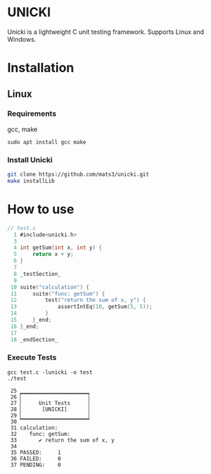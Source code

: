 # UNICKI
Unicki is a lightweight C unit testing framework.
Supports Linux and Windows.

# Installation

## Linux
### Requirements
gcc, make
```
sudo apt install gcc make
```
### Install Unicki
```bash
git clone https://github.com/mats3/unicki.git
make installLib
```
# How to use
```C
// test.c
  1 #include<unicki.h>
  3 
  4 int getSum(int x, int y) {
  5     return x + y;
  6 }
  7 
  8 _testSection_
  9 
 10 suite("calculation") {
 11     suite("func: getSum") {
 12         test("return the sum of x, y") {
 13             assertIntEq(10, getSum(5, 5));
 14         } 
 15     }_end;
 16 }_end;
 17 
 18 _endSection_
 ```
### Execute Tests
```
gcc test.c -lunicki -o test
./test
```
```
 25 ▁▁▁▁▁▁▁▁▁▁▁▁▁▁▁▁▁▁▁▁▁▁                                         
 26 ▏                    ▕                                                
 27 ▏     Unit Tests     ▕                                                
 28 ▏      [UNICKI]      ▕                                                
 29 ▏                    ▕                                                
 30 ▔▔▔▔▔▔▔▔▔▔▔▔▔▔▔▔▔▔▔▔▔▔                                                
 31 calculation:                                                          
 32    func: getSum:                          
 33       ✔ return the sum of x, y            
 34                                           
 35 PASSED:     1                         
 36 FAILED:     0                                                         
 37 PENDING:    0  
 ```
